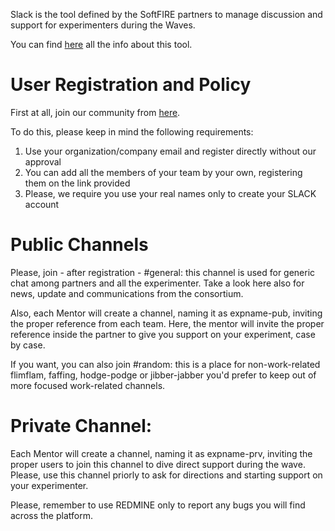 Slack is the tool defined by the SoftFIRE partners to manage discussion and support for experimenters during the Waves.

You can find [here](https://slack.com/is) all the info about this tool.

# User Registration and Policy
First at all, join our community from [here](https://softfire-slacking.herokuapp.com/).

To do this, please keep in mind the following requirements:
1. Use your organization/company email and register directly without our approval
2. You can add all the members of your team by your own, registering them on the link provided
3. Please, we require you use your real names only to create your SLACK account

# Public Channels
Please, join - after registration - #general: this channel is used for generic chat among partners and all the experimenter. Take a look here also for news, update and communications from the consortium.

Also, each Mentor will create a channel, naming it as expname-pub, inviting the proper reference from each team. Here, the mentor will invite the proper reference inside the partner to give you support on your experiment, case by case.

If you want, you can also join #random: this is a place for non-work-related flimflam, faffing, hodge-podge or jibber-jabber you'd prefer to keep out of more focused work-related channels.

# Private Channel:
Each Mentor will create a channel, naming it as expname-prv, inviting the proper users to join this channel to dive direct support during the wave. Please, use this channel priorly to ask for directions and starting support on your experimenter.

Please, remember to use REDMINE only to report any bugs you will find across the platform.
